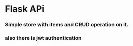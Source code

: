 # Flask APi

### Simple store with items and CRUD operation on it.
### also there is jwt authentication
